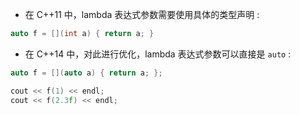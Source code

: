 
- 在 C++11 中，lambda 表达式参数需要使用具体的类型声明 : 
```cpp
auto f = [](int a) { return a; }
```

- 在 C++14 中，对此进行优化，lambda 表达式参数可以直接是 `auto` : 
```cpp
auto f = [](auto a) { return a; };

cout << f(1) << endl;
cout << f(2.3f) << endl;
```